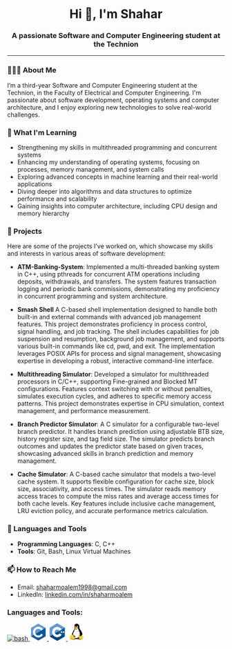 <h1 align="center">Hi 👋, I'm Shahar</h1>
<h3 align="center">A passionate Software and Computer Engineering student at the Technion</h3>

<p align="center">
</p>

---

### 🙋🏻‍♀️ About Me
 I’m a third-year Software and Computer Engineering student at the Technion, in the Faculty of Electrical and Computer Engineering. I'm passionate about software development, operating systems and computer architecture, and I enjoy exploring new technologies to solve real-world challenges.

### 🌱 What I'm Learning
- Strengthening my skills in multithreaded programming and concurrent systems
- Enhancing my understanding of operating systems, focusing on processes, memory management, and system calls
- Exploring advanced concepts in machine learning and their real-world applications
- Diving deeper into algorithms and data structures to optimize performance and scalability
- Gaining insights into computer architecture, including CPU design and memory hierarchy


### 🚀 Projects
Here are some of the projects I've worked on, which showcase my skills and interests in various areas of software development:

- **ATM-Banking-System**: Implemented a multi-threaded banking system in C++, using pthreads for concurrent ATM operations including deposits, withdrawals, and transfers. The system features transaction logging and periodic bank commissions, demonstrating my proficiency in concurrent programming and system architecture.

- **Smash Shell** A C-based shell implementation designed to handle both built-in and external commands with advanced job management features. This project demonstrates proficiency in process control, signal handling, and job tracking. The shell includes capabilities for job suspension and resumption, background job management, and supports various built-in commands like cd, pwd, and exit. The implementation leverages POSIX APIs for process and signal management, showcasing expertise in developing a robust, interactive command-line interface.

- **Multithreading Simulator**: Developed a simulator for multithreaded processors in C/C++, supporting Fine-grained and Blocked MT configurations. Features context switching with or without penalties, simulates execution cycles, and adheres to specific memory access patterns. This project demonstrates expertise in CPU simulation, context management, and performance measurement.

- **Branch Predictor Simulator**: A C simulator for a configurable two-level branch predictor. It handles branch prediction using adjustable BTB size, history register size, and tag field size. The simulator predicts branch outcomes and updates the predictor state based on given traces, showcasing advanced skills in branch prediction and memory management.

- **Cache Simulator**: A C-based cache simulator that models a two-level cache system. It supports flexible configuration for cache size, block size, associativity, and access times. The simulator reads memory access traces to compute the miss rates and average access times for both cache levels. Key features include inclusive cache management, LRU eviction policy, and accurate performance metrics calculation.

### 🔧 Languages and Tools
- **Programming Languages**: C, C++
- **Tools**: Git, Bash, Linux Virtual Machines

### 📫 How to Reach Me
- Email: shaharmoalem1998@gmail.com
- LinkedIn: [linkedin.com/in/shaharmoalem](https://www.linkedin.com/public-profile/settings?lipi=urn%3Ali%3Apage%3Ad_flagship3_profile_self_edit_contact-info%3BU2b1Rys9SkGGvKREq%2BWNyA%3D%3D)




<h3 align="left">Languages and Tools:</h3>
<p align="left"> <a href="https://www.gnu.org/software/bash/" target="_blank" rel="noreferrer"> <img src="https://www.vectorlogo.zone/logos/gnu_bash/gnu_bash-icon.svg" alt="bash" width="40" height="40"/> </a> <a href="https://www.cprogramming.com/" target="_blank" rel="noreferrer"> <img src="https://raw.githubusercontent.com/devicons/devicon/master/icons/c/c-original.svg" alt="c" width="40" height="40"/> </a> <a href="https://www.w3schools.com/cpp/" target="_blank" rel="noreferrer"> <img src="https://raw.githubusercontent.com/devicons/devicon/master/icons/cplusplus/cplusplus-original.svg" alt="cplusplus" width="40" height="40"/> </a> <a href="https://www.linux.org/" target="_blank" rel="noreferrer"> <img src="https://raw.githubusercontent.com/devicons/devicon/master/icons/linux/linux-original.svg" alt="linux" width="40" height="40"/> </a> </p>


